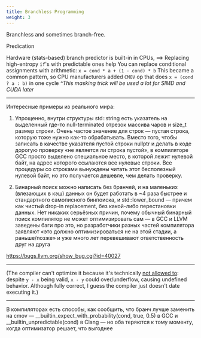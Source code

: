 ```yaml
---
title: Branchless Programming
weight: 3
---
```


Branchless and sometimes branch-free.

Predication


Hardware (stats-based) branch predictor is built-in in CPUs,
$\implies$ Replacing high-entropy `if`'s with predictable ones help
You can replace conditional assignments with arithmetic:
  `x = cond * a + (1 - cond) * b`
This became a common pattern, so CPU manufacturers added `CMOV` op
  that does `x = (cond ? a : b)` in one cycle
*^This masking trick will be used a lot for SIMD and CUDA later*


---

Интересные примеры из реального мира:

1. Упрощенно, внутри структуры std::string есть указатель на выделенный где-то null-terminated отрезок массива чаров и size_t размер строки. Очень частое значение для строк — пустая строка, которую тоже нужно как-то обрабатывать. Вместо того, чтобы записать в качестве указателя пустой строки nullptr и делать в коде дорогую проверку «не является ли строка пустой», в компиляторе GCC просто выделено специальное место, в которой лежит нулевой байт, на адрес которого ссылаются все нулевые строки. Все процедуры со строками вынуждены читать этот бесполезный нулевой байт, но это получается дешевле, чем делать проверку.

2. Бинарный поиск можно написать без бранчей, и на маленьких (влезающих в кэш) данных он будет работать в ~4 раза быстрее и стандартного самописного бинпоиска, и std::lower_bound — причем как чистый drop-in replacement, без какой-либо перестановки данных. Нет никаких серьёзных причин, почему обычный бинарный поиск компилятор не может оптимизировать сам — в GCC и LLVM заведены баги про это, но разработчики разных частей компилятора заявляют «это должно оптимизироваться не на этой стадии, а раньше/позже» и уже много лет перевешивают ответственность друг на друга

https://bugs.llvm.org/show_bug.cgi?id=40027

---

(The compiler can't optimize it because it's technically [not allowed to](/hpc/compilation/contracts): despite `y - x` being valid, `x - y` could over/underflow, causing undefined behavior. Although fully correct, I guess the compiler just doesn't date executing it.)

---

В компиляторах есть способы, как сообщить, что бранч лучше заменить на cmov — __builtin_expect_with_probability(cond, true, 0.5) в GCC и __builtin_unpredictable(cond) в Clang — но оба теряются к тому моменту, когда оптимизатор решает, что выгоднее
